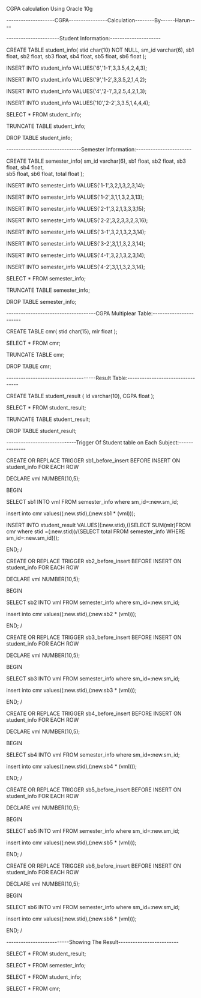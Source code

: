 CGPA calculation Using Oracle 10g



--------------------CGPA----------------Calculation--------By------Harun----


----------------------Student Information:---------------------

CREATE TABLE student_info(
 stid char(10) NOT NULL,
 sm_id varchar(6),
 sb1 float,
 sb2 float, 
 sb3 float, 
 sb4 float, 
 sb5 float, 
 sb6 float );

INSERT INTO student_info VALUES('6','1-1',3,3.5,4,2,4,3);

INSERT INTO student_info VALUES('9','1-2',3,3.5,2,1,4,2);

INSERT INTO student_info VALUES('4','2-1',3,2.5,4,2,1,3);

INSERT INTO student_info VALUES('10','2-2',3,3.5,1,4,4,4);


SELECT * FROM student_info;

TRUNCATE TABLE student_info;

DROP TABLE student_info;


-------------------------------Semester Information:-----------------------

CREATE TABLE semester_info(
 sm_id varchar(6),
 sb1 float,
 sb2 float, 
 sb3 float, 
 sb4 float,  
 sb5 float, 
 sb6 float, 
 total float 
);

INSERT INTO semester_info VALUES('1-1',3,2,1,3,2,3,14);

INSERT INTO semester_info VALUES('1-2',3,1,1,3,2,3,13);

INSERT INTO semester_info VALUES('2-1',3,2,1,3,3,3,15);

INSERT INTO semester_info VALUES('2-2',3,2,3,3,2,3,16);

INSERT INTO semester_info VALUES('3-1',3,2,1,3,2,3,14);

INSERT INTO semester_info VALUES('3-2',3,1,1,3,2,3,14);

INSERT INTO semester_info VALUES('4-1',3,2,1,3,2,3,14);

INSERT INTO semester_info VALUES('4-2',3,1,1,3,2,3,14);

SELECT * FROM semester_info;

TRUNCATE TABLE semester_info;

DROP TABLE semester_info;


-------------------------------------CGPA Multiplear Table:-----------------------

CREATE TABLE cmr(
stid char(15),
mlr float
);


SELECT * FROM cmr;

TRUNCATE TABLE cmr;

DROP TABLE cmr;

-------------------------------------Result Table:---------------------------------


CREATE TABLE student_result
(
Id varchar(10),
CGPA float
);

SELECT * FROM student_result;

TRUNCATE TABLE student_result;

DROP TABLE student_result;

-----------------------------Trigger Of Student table on Each Subject:--------------

CREATE OR REPLACE TRIGGER sb1_before_insert
BEFORE INSERT
 ON student_info
 FOR EACH ROW

DECLARE
  vml NUMBER(10,5);

BEGIN

 SELECT sb1 INTO vml FROM semester_info where sm_id=:new.sm_id;

insert into cmr values((:new.stid),(:new.sb1 * (vml)));

INSERT INTO student_result VALUES((:new.stid),((SELECT SUM(mlr)FROM cmr where stid =(:new.stid))/(SELECT total FROM semester_info WHERE sm_id=:new.sm_id)));

END;
/


CREATE OR REPLACE TRIGGER sb2_before_insert
BEFORE INSERT
 ON student_info
 FOR EACH ROW

DECLARE
  vml NUMBER(10,5);

BEGIN

 SELECT sb2 INTO vml FROM semester_info where sm_id=:new.sm_id;

insert into cmr values((:new.stid),(:new.sb2 * (vml)));

END;
/


CREATE OR REPLACE TRIGGER sb3_before_insert
BEFORE INSERT
 ON student_info
 FOR EACH ROW

DECLARE
  vml NUMBER(10,5);

BEGIN

 SELECT sb3 INTO vml FROM semester_info where sm_id=:new.sm_id;

insert into cmr values((:new.stid),(:new.sb3 * (vml)));

END;
/


CREATE OR REPLACE TRIGGER sb4_before_insert
BEFORE INSERT
 ON student_info
 FOR EACH ROW

DECLARE
  vml NUMBER(10,5);

BEGIN

 SELECT sb4 INTO vml FROM semester_info where sm_id=:new.sm_id;

insert into cmr values((:new.stid),(:new.sb4 * (vml)));

END;
/


CREATE OR REPLACE TRIGGER sb5_before_insert
BEFORE INSERT
 ON student_info
 FOR EACH ROW

DECLARE
  vml NUMBER(10,5);

BEGIN

 SELECT sb5 INTO vml FROM semester_info where sm_id=:new.sm_id;

insert into cmr values((:new.stid),(:new.sb5 * (vml)));

END;
/


CREATE OR REPLACE TRIGGER sb6_before_insert
BEFORE INSERT
 ON student_info
 FOR EACH ROW

DECLARE
  vml NUMBER(10,5);

BEGIN

 SELECT sb6 INTO vml FROM semester_info where sm_id=:new.sm_id;

insert into cmr values((:new.stid),(:new.sb6 * (vml)));

END;
/



--------------------------Showing The Result-------------------------

SELECT * FROM student_result;

SELECT * FROM semester_info;

SELECT * FROM student_info;

SELECT * FROM cmr;
